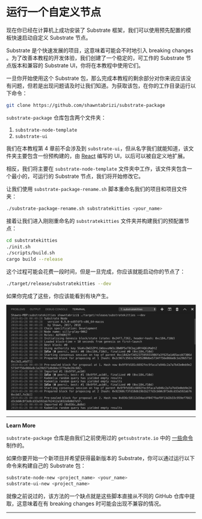 # 运行一个自定义节点

现在你已经在计算机上成功安装了 Substrate 框架，我们可以使用预先配置的模板快速启动自定义 Substrate 节点。

Substrate 是个快速发展的项目，这意味着可能会不时地引入 breaking changes 。为了改善本教程的开发体验，我们创建了一个稳定的，可工作的 Substrate 节点版本和兼容的 Substrate UI，你将在本教程中使用它们。

一旦你开始使用这个 Substrate 包，那么完成本教程的剩余部分对你来说应该没有问题，但若是出现问题请及时让我们知道。为获取该包，在你的工作目录运行以下命令：

```bash
git clone https://github.com/shawntabrizi/substrate-package
```

`substrate-package` 仓库包含两个文件夹：

1. `substrate-node-template`
2. `substrate-ui`

我们在本教程第 4 章前不会涉及到 `substrate-ui`，但从名字我们就能知道，该文件夹主要包含一份预构建的，由 [React](https://reactjs.org/) 编写的 UI，以后可以被自定义地扩展。

相反，我们将主要在 `substrate-node-template` 文件夹中工作，该文件夹包含一个最小的，可运行的 Substrate 节点，我们将开始修改它。

让我们使用 `substrate-package-rename.sh` 脚本重命名我们的项目和项目文件夹：

```bash
./substrate-package-rename.sh substratekitties <your_name>
```

接着让我们进入刚刚重命名的 `substratekitties` 文件夹并构建我们的预配置节点：

```bash
cd substratekitties
./init.sh
./scripts/build.sh
cargo build --release
```

这个过程可能会花费一段时间，但是一旦完成，你应该就能启动你的节点了：

```bash
./target/release/substratekitties --dev
```

如果你完成了这些，你应该能看到有块产生。

![An image of the node producing new blocks](../../0/assets/building-blocks.png)

---
**Learn More**

`substrate-package` 仓库是由我们之前使用过的 `getsubstrate.io` 中的 [一些命令](https://github.com/paritytech/substrate-up) 制作的。

如果你要开始一个新项目并希望获得最新版本的 Substrate，你可以通过运行以下命令来构建自己的 Substrate 包：

```bash
substrate-node-new <project_name> <your_name>
substrate-ui-new <project_name>
```

就像之前说过的，该方法的一个缺点就是这些脚本直接从不同的 GitHub 仓库中提取，这意味着在有 breaking changes 时可能会出现不兼容的情况。

---
